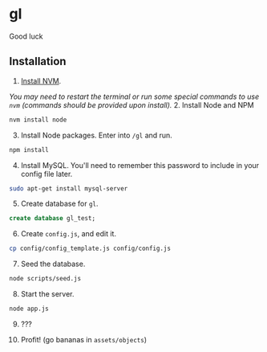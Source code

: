 # gl
Good luck

## Installation
1. [Install NVM](https://github.com/creationix/nvm).

*You may need to restart the terminal or run some special commands to use `nvm` (commands should be provided upon install).*
2. Install Node and NPM
```bash
nvm install node
```
3. Install Node packages. Enter into `/gl` and run.
```bash
npm install
```
4. Install MySQL. You'll need to remember this password to include in your config file later.
```bash
sudo apt-get install mysql-server
```
5. Create database for `gl`.
```sql
create database gl_test;
```
6. Create `config.js`, and edit it.
```bash
cp config/config_template.js config/config.js
```
7. Seed the database.
```bash
node scripts/seed.js
```
8. Start the server.
```bash
node app.js
```

9. ???

10. Profit! (go bananas in `assets/objects`)
